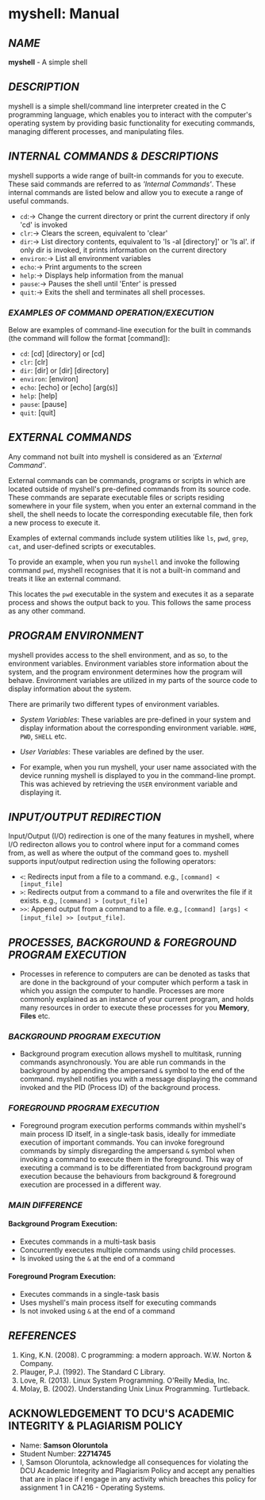 # myshell: Manual


## *NAME*

**myshell** - A simple shell 


## *DESCRIPTION*

myshell is a simple shell/command line interpreter created in the C programming language, which enables you to interact with the computer's operating system by providing basic functionality for executing commands, managing different processes, and manipulating files. 


## *INTERNAL COMMANDS & DESCRIPTIONS*

myshell supports a wide range of built-in commands for you to execute. These said commands are referred to as *'Internal Commands'*. These internal commands are listed below and allow you to execute a range of useful commands.

* `cd`:-> Change the current directory or print the current directory if only 'cd' is invoked
*  `clr`:-> Clears the screen, equivalent to 'clear'
* `dir`:-> List directory contents, equivalent to 'ls -al [directory]' or 'ls al'. if only dir is invoked, it prints information on the current directory
* `environ`:-> List all environment variables
* `echo`:-> Print arguments to the screen
* `help`:-> Displays help information from the manual
* `pause`:-> Pauses the shell until 'Enter' is pressed
* `quit`:-> Exits the shell and terminates all shell processes.


### *EXAMPLES OF COMMAND OPERATION/EXECUTION*

Below are examples of command-line execution for the built in commands (the command will follow the format [command]):

- `cd`:  [cd] [directory] or [cd]
- `clr`: [clr]
- `dir`: [dir] or [dir] [directory]
- `environ`: [environ]
- `echo`: [echo] or [echo] [arg(s)]
- `help`: [help]
- `pause`: [pause]
- `quit`: [quit]


## *EXTERNAL COMMANDS*

Any command not built into myshell is considered as an *'External Command'*.

External commands can be commands, programs or scripts in which are located outside of myshell's pre-defined commands from its source code. These commands are separate executable files or scripts residing somewhere in your file system, when you enter an external command in the shell, the shell needs to locate the corresponding executable file, then fork a new process to execute it. 

Examples of external commands include system utilities like `ls`, `pwd`, `grep`, `cat`, and user-defined scripts or executables.

To provide an example, when you run `myshell` and invoke the following command `pwd`, myshell recognises that it is not a built-in command and treats it like an external command. 

This locates the `pwd` executable in the system and executes it as a separate process and shows the output back to you. This follows the same process as any other command.

## *PROGRAM ENVIRONMENT*

myshell provides access to the shell environment, and as so, to the environment variables. Environment variables store information about the system, and the program environment determines how the program will behave. Environment variables are utilized in my parts of the source code to display information about the system.

There are primarily two different types of environment variables.

* *System Variables*: These variables are pre-defined in your system and display information about the corresponding environment variable. `HOME`, `PWD`, `SHELL` etc.

* *User Variables*: These variables are defined by the user.

- For example, when you run myshell, your user name associated with the device running myshell is displayed to you in the command-line prompt. This was achieved by retrieving the `USER` environment variable and displaying it.


## *INPUT/OUTPUT REDIRECTION*

Input/Output (I/O) redirection is one of the many features in myshell, where I/O redirecton allows you to control where input for a command comes from, as well as where the output of the command goes to. myshell supports input/output redirection using the following operators:

* `<`: Redirects input from a file to a command. e.g., `[command] < [input_file]`
* `>`: Redirects output from a command to a file and overwrites the file if it exists. e.g., `[command] > [output_file]`
* `>>`: Append output from a command to a file. e.g., `[command] [args] < [input_file] >> [output_file]`.


## *PROCESSES, BACKGROUND & FOREGROUND PROGRAM EXECUTION*

* Processes in reference to computers are can be denoted as tasks that are done in the background of your computer which perform a task in which you assign the computer to handle. Processes are more commonly explained as an instance of your current program, and holds many resources in order to execute these processes for you **Memory**, **Files** etc.

### *BACKGROUND PROGRAM EXECUTION*
       
* Background program execution allows myshell to multitask, running commands asynchronously. You are able run commands in the background by appending the ampersand `&` symbol to the end of the command. myshell notifies you with a message displaying the command invoked and the PID (Process ID) of the background process.


### *FOREGROUND PROGRAM EXECUTION*

* Foreground program execution performs commands within myshell's main process ID itself, in a single-task basis, ideally for immediate execution of important commands. You can invoke foreground commands by simply disregarding the ampersand `&` symbol when invoking a command to execute them in the foreground. This way of executing a command is to be differentiated from background program execution because the behaviours from background & foreground execution are processed in a different way.


### *MAIN DIFFERENCE*
       

#### **Background Program Execution**: 

- Executes commands in a multi-task basis 
- Concurrently executes multiple commands using child processes.
- Is invoked using the `&` at the end of a command


#### **Foreground Program Execution**: 

- Executes commands in a single-task basis
- Uses myshell's main process itself for executing commands
- Is not invoked using `&` at the end of a command


## *REFERENCES*

1. King, K.N. (2008). C programming: a modern approach. W.W. Norton & Company.
2. Plauger, P.J. (1992). The Standard C Library.
3. Love, R. (2013). Linux System Programming. O'Reilly Media, Inc.
4. Molay, B. (2002). Understanding Unix Linux Programming. Turtleback.


## **ACKNOWLEDGEMENT TO DCU'S ACADEMIC INTEGRITY & PLAGIARISM POLICY**

- Name: **Samson Oloruntola**
- Student Number: **22714745**
- I, Samson Oloruntola, acknowledge all consequences for violating the DCU Academic Integrity and Plagiarism Policy and accept any penalties that are in place if I engage in any activity which breaches this policy for assignment 1 in CA216 - Operating Systems.
